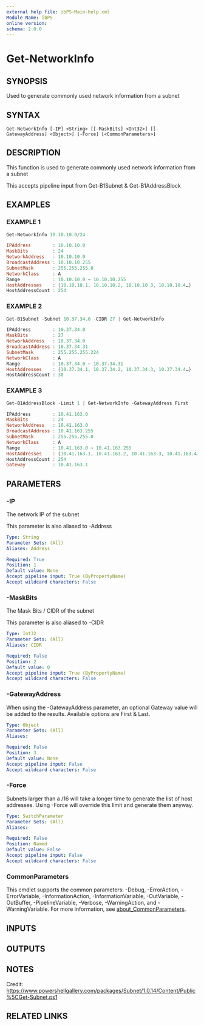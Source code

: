 ```yaml
---
external help file: ibPS-Main-help.xml
Module Name: ibPS
online version:
schema: 2.0.0
---
```


# Get-NetworkInfo

## SYNOPSIS
Used to generate commonly used network information from a subnet

## SYNTAX

```
Get-NetworkInfo [-IP] <String> [[-MaskBits] <Int32>] [[-GatewayAddress] <Object>] [-Force] [<CommonParameters>]
```

## DESCRIPTION
This function is used to generate commonly used network information from a subnet

This accepts pipeline input from Get-B1Subnet & Get-B1AddressBlock

## EXAMPLES

### EXAMPLE 1
```powershell
Get-NetworkInfo 10.10.10.0/24

IPAddress        : 10.10.10.0
MaskBits         : 24
NetworkAddress   : 10.10.10.0
BroadcastAddress : 10.10.10.255
SubnetMask       : 255.255.255.0
NetworkClass     : A
Range            : 10.10.10.0 ~ 10.10.10.255
HostAddresses    : {10.10.10.1, 10.10.10.2, 10.10.10.3, 10.10.10.4…}
HostAddressCount : 254
```

### EXAMPLE 2
```powershell
Get-B1Subnet -Subnet 10.37.34.0 -CIDR 27 | Get-NetworkInfo

IPAddress        : 10.37.34.0
MaskBits         : 27
NetworkAddress   : 10.37.34.0
BroadcastAddress : 10.37.34.31
SubnetMask       : 255.255.255.224
NetworkClass     : A
Range            : 10.37.34.0 ~ 10.37.34.31
HostAddresses    : {10.37.34.1, 10.37.34.2, 10.37.34.3, 10.37.34.4…}
HostAddressCount : 30
```

### EXAMPLE 3
```powershell
Get-B1AddressBlock -Limit 1 | Get-NetworkInfo -GatewayAddress First

IPAddress        : 10.41.163.0
MaskBits         : 24
NetworkAddress   : 10.41.163.0
BroadcastAddress : 10.41.163.255
SubnetMask       : 255.255.255.0
NetworkClass     : A
Range            : 10.41.163.0 ~ 10.41.163.255
HostAddresses    : {10.41.163.1, 10.41.163.2, 10.41.163.3, 10.41.163.4…}
HostAddressCount : 254
Gateway          : 10.41.163.1
```

## PARAMETERS

### -IP
The network IP of the subnet

This parameter is also aliased to -Address

```yaml
Type: String
Parameter Sets: (All)
Aliases: Address

Required: True
Position: 1
Default value: None
Accept pipeline input: True (ByPropertyName)
Accept wildcard characters: False
```

### -MaskBits
The Mask Bits / CIDR of the subnet

This parameter is also aliased to -CIDR

```yaml
Type: Int32
Parameter Sets: (All)
Aliases: CIDR

Required: False
Position: 2
Default value: 0
Accept pipeline input: True (ByPropertyName)
Accept wildcard characters: False
```

### -GatewayAddress
When using the -GatewayAddress parameter, an optional Gateway value will be added to the results.
Available options are First & Last.

```yaml
Type: Object
Parameter Sets: (All)
Aliases:

Required: False
Position: 3
Default value: None
Accept pipeline input: False
Accept wildcard characters: False
```

### -Force
Subnets larger than a /16 will take a longer time to generate the list of host addresses.
Using -Force will override this limit and generate them anyway.

```yaml
Type: SwitchParameter
Parameter Sets: (All)
Aliases:

Required: False
Position: Named
Default value: False
Accept pipeline input: False
Accept wildcard characters: False
```

### CommonParameters
This cmdlet supports the common parameters: -Debug, -ErrorAction, -ErrorVariable, -InformationAction, -InformationVariable, -OutVariable, -OutBuffer, -PipelineVariable, -Verbose, -WarningAction, and -WarningVariable. For more information, see [about_CommonParameters](http://go.microsoft.com/fwlink/?LinkID=113216).

## INPUTS

## OUTPUTS

## NOTES
Credit: https://www.powershellgallery.com/packages/Subnet/1.0.14/Content/Public%5CGet-Subnet.ps1

## RELATED LINKS
